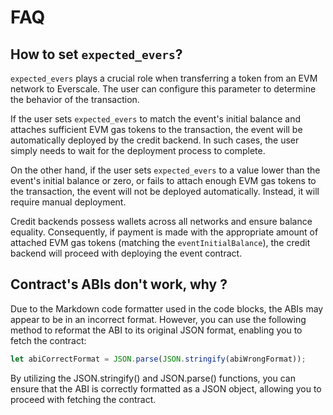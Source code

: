 # FAQ

## How to set `expected_evers`?

`expected_evers` plays a crucial role when transferring a token from an EVM network to Everscale. The user can configure this parameter to determine the behavior of the transaction.

If the user sets `expected_evers` to match the event's initial balance and attaches sufficient EVM gas tokens to the transaction, the event will be automatically deployed by the credit backend. In such cases, the user simply needs to wait for the deployment process to complete.

On the other hand, if the user sets `expected_evers` to a value lower than the event's initial balance or zero, or fails to attach enough EVM gas tokens to the transaction, the event will not be deployed automatically. Instead, it will require manual deployment.

Credit backends possess wallets across all networks and ensure balance equality. Consequently, if payment is made with the appropriate amount of attached EVM gas tokens (matching the `eventInitialBalance`), the credit backend will proceed with deploying the event contract.

## Contract's ABIs don't work, why ?

Due to the Markdown code formatter used in the code blocks, the ABIs may appear to be in an incorrect format. However, you can use the following method to reformat the ABI to its original JSON format, enabling you to fetch the contract:

```typescript
let abiCorrectFormat = JSON.parse(JSON.stringify(abiWrongFormat));
```

By utilizing the JSON.stringify() and JSON.parse() functions, you can ensure that the ABI is correctly formatted as a JSON object, allowing you to proceed with fetching the contract.
